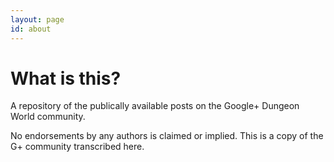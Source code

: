```yaml
---
layout: page
id: about
---
```


<h1>What is this?</h1>

A repository of the publically available posts on the Google+ Dungeon World community.

No endorsements by any authors is claimed or implied. This is a copy of the G+ community transcribed here.
